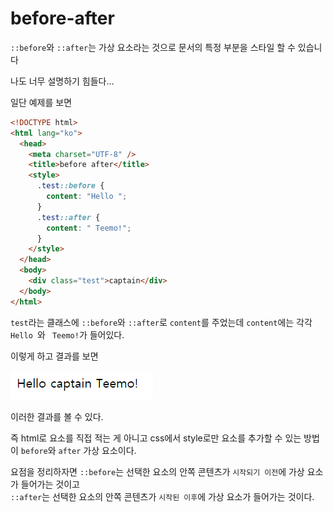# before-after

`::before`와 `::after`는 가상 요소라는 것으로 문서의 특정 부분을 스타일 할 수 있습니다

나도 너무 설명하기 힘들다...

일단 예제를 보면

```html
<!DOCTYPE html>
<html lang="ko">
  <head>
    <meta charset="UTF-8" />
    <title>before after</title>
    <style>
      .test::before {
        content: "Hello ";
      }
      .test::after {
        content: " Teemo!";
      }
    </style>
  </head>
  <body>
    <div class="test">captain</div>
  </body>
</html>
```

`test`라는 클래스에 `::before`와 `::after`로 `content`를 주었는데
`content`에는 각각 `Hello `와 ` Teemo!`가 들어있다.

이렇게 하고 결과를 보면

![before-after](images/before-after.png)

이러한 결과를 볼 수 있다.

즉 html로 요소를 직접 적는 게 아니고 css에서 style로만 요소를 추가할 수 있는 방법이 `before`와 `after` 가상 요소이다.

요점을 정리하자면 `::before`는 선택한 요소의 안쪽 콘텐츠가 `시작되기 이전`에 가상 요소가 들어가는 것이고<br>
`::after`는 선택한 요소의 안쪽 콘텐츠가 `시작된 이후`에 가상 요소가 들어가는 것이다.
